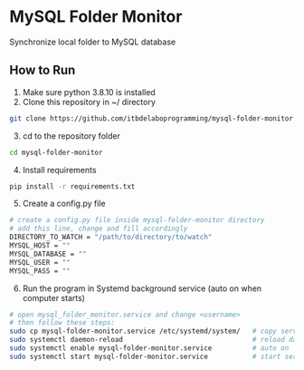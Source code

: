 # MySQL Folder Monitor
Synchronize local folder to MySQL database

## How to Run
1. Make sure python 3.8.10 is installed
2. Clone this repository in ~/ directory
```bash
git clone https://github.com/itbdelaboprogramming/mysql-folder-monitor.git
```
3. cd to the repository folder
```bash
cd mysql-folder-monitor
```

4. Install requirements
```bash
pip install -r requirements.txt
```

5. Create a config.py file
```bash
# create a config.py file inside mysql-folder-monitor directory
# add this line, change and fill accordingly
DIRECTORY_TO_WATCH = "/path/to/directory/to/watch"
MYSQL_HOST = ""
MYSQL_DATABASE = ""
MYSQL_USER = ""
MYSQL_PASS = ""
```

6. Run the program in Systemd background service (auto on when computer starts)
```bash
# open mysql_folder_monitor.service and change <username>
# then follow these steps:
sudo cp mysql-folder-monitor.service /etc/systemd/system/   # copy service file
sudo systemctl daemon-reload                                # reload daemon
sudo systemctl enable mysql-folder-monitor.service          # auto on
sudo systemctl start mysql-folder-monitor.service           # start service
```
